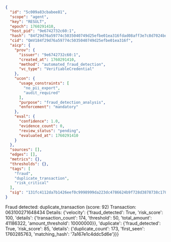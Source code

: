 ```json
{
  "id": "5c009a83cbabee81",
  "scope": "agent",
  "key": "RESULT",
  "epoch": 1760291410,
  "host_pid": "9e6742732c60:1",
  "hash": "84f29d76a59774c5035040749d25efbe01ea316fdad08aff3e7c8d7024bd88bc",
  "cid": "QmV184f29d76a59774c5035040749d25efbe01ea316f",
  "aicp": {
    "prov": {
      "issuer": "9e6742732c60:1",
      "created_at": 1760291410,
      "method": "automated_fraud_detection",
      "vc_type": "VerifiableCredential"
    },
    "ucon": {
      "usage_constraints": [
        "no_pii_export",
        "audit_required"
      ],
      "purpose": "fraud_detection_analysis",
      "enforcement": "mandatory"
    },
    "eval": {
      "confidence": 1.0,
      "evidence_count": 0,
      "review_status": "pending",
      "evaluated_at": 1760291410
    }
  },
  "sources": [],
  "edges": [],
  "metrics": {},
  "thresholds": {},
  "tags": [
    "fraud",
    "duplicate_transaction",
    "risk_critical"
  ],
  "sig": "131fc4112da7b1426eef0c9998999da223dc4786624b9f728d3878738c17891b"
}
```

Fraud detected: duplicate_transaction (score: 92)
Transaction: 063100271648434
Details: {'velocity': {'fraud_detected': True, 'risk_score': 100, 'details': {'transaction_count': 174, 'threshold': 50, 'total_amount': 41186322, 'amount_threshold': 10000000}}, 'duplicate': {'fraud_detected': True, 'risk_score': 85, 'details': {'duplicate_count': 173, 'first_seen': 1760285763, 'matching_hash': '7a167e1c4ddc5d6e'}}}